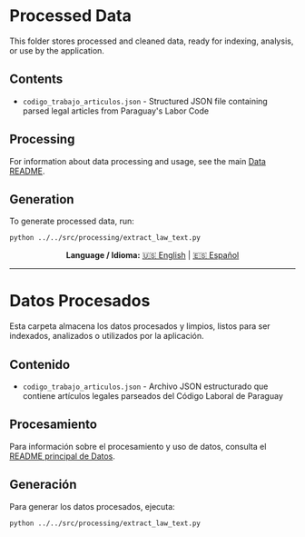 # Processed Data

This folder stores processed and cleaned data, ready for indexing, analysis, or use by the application.

## Contents

- `codigo_trabajo_articulos.json` - Structured JSON file containing parsed legal articles from Paraguay's Labor Code

## Processing

For information about data processing and usage, see the main [Data README](../README.md).

## Generation

To generate processed data, run:
```bash
python ../../src/processing/extract_law_text.py
```


<div align="center">

**Language / Idioma:**
[🇺🇸 English](#processed-data) | [🇪🇸 Español](#processed-data-1)

</div>

---

# Datos Procesados

Esta carpeta almacena los datos procesados y limpios, listos para ser indexados, analizados o utilizados por la aplicación.

## Contenido

- `codigo_trabajo_articulos.json` - Archivo JSON estructurado que contiene artículos legales parseados del Código Laboral de Paraguay

## Procesamiento

Para información sobre el procesamiento y uso de datos, consulta el [README principal de Datos](../README_ES.md).

## Generación

Para generar los datos procesados, ejecuta:
```bash
python ../../src/processing/extract_law_text.py
```
